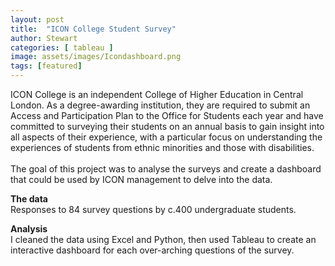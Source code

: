 ```yaml
---
layout: post
title:  "ICON College Student Survey"
author: Stewart
categories: [ tableau ]
image: assets/images/Icondashboard.png
tags: [featured]
---
```




ICON College is an independent College of Higher Education in Central London. As a degree-awarding institution, they are required to submit an Access and Participation Plan to the Office for Students each year and have committed to surveying their students on an annual basis to gain insight into all aspects of their experience, with a particular focus on understanding the experiences of students from ethnic minorities and those with disabilities. 
<br><br>
The goal of this project was to analyse the surveys and create a dashboard that could be used by ICON management to delve into the data.

**The data** <br>
Responses to 84 survey questions by c.400 undergraduate students.

**Analysis** <br>
I cleaned the data using Excel and Python, then used Tableau to create an interactive dashboard for each over-arching questions of the survey. 



